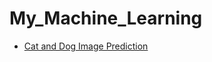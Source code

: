 # My_Machine_Learning

*  [Cat and Dog Image Prediction](https://github.com/ansh00sharma/Cat_Dog_Prediction)
